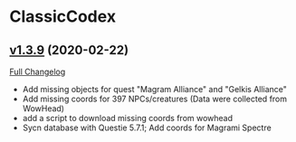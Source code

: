 # ClassicCodex

## [v1.3.9](https://github.com/SwimmingTiger/ClassicCodex/tree/v1.3.9) (2020-02-22)
[Full Changelog](https://github.com/SwimmingTiger/ClassicCodex/compare/v1.3.8...v1.3.9)

- Add missing objects for quest "Magram Alliance" and "Gelkis Alliance"  
- Add missing coords for 397 NPCs/creatures (Data were collected from WowHead)  
- add a script to download missing coords from wowhead  
- Sycn database with Questie 5.7.1; Add coords for Magrami Spectre  
